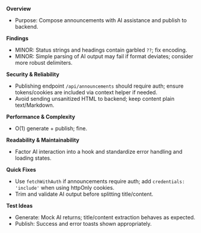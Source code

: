 **Overview**
- Purpose: Compose announcements with AI assistance and publish to backend.

**Findings**
- MINOR: Status strings and headings contain garbled `??`; fix encoding.
- MINOR: Simple parsing of AI output may fail if format deviates; consider more robust delimiters.

**Security & Reliability**
- Publishing endpoint `/api/announcements` should require auth; ensure tokens/cookies are included via context helper if needed.
- Avoid sending unsanitized HTML to backend; keep content plain text/Markdown.

**Performance & Complexity**
- O(1) generate + publish; fine.

**Readability & Maintainability**
- Factor AI interaction into a hook and standardize error handling and loading states.

**Quick Fixes**
- Use `fetchWithAuth` if announcements require auth; add `credentials: 'include'` when using httpOnly cookies.
- Trim and validate AI output before splitting title/content.

**Test Ideas**
- Generate: Mock AI returns; title/content extraction behaves as expected.
- Publish: Success and error toasts shown appropriately.

